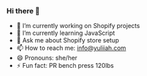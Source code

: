 ### Hi there 👋

- 🔭 I’m currently working on Shopify projects
- 🌱 I’m currently learning JavaScript
- 💬 Ask me about Shopify store setup 
- 📫 How to reach me: info@yuliiah.com
- 😄 Pronouns: she/her
- ⚡ Fun fact: PR bench press 120lbs
